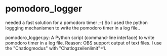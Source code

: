 # pomodoro_logger
needed a fast solution for a pomodoro timer ;-)
So I used the python loggging mechanismen to write the pomodoro timer in a log file..

pomodoro_logger.py: A Python script (command-line interface) to write pomodoro timer in a log file.
Reason: 
OBS support output of text files. I use the "Chatlogmodus" with "Chatlogzeilenlimit"=1.


